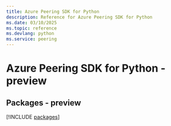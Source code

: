 ```yaml
---
title: Azure Peering SDK for Python
description: Reference for Azure Peering SDK for Python
ms.date: 03/10/2025
ms.topic: reference
ms.devlang: python
ms.service: peering
---
```

# Azure Peering SDK for Python - preview
## Packages - preview
[!INCLUDE [packages](peering-index.md)]